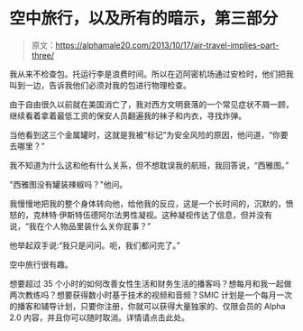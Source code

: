 # 空中旅行，以及所有的暗示，第三部分

> 原文：<https://alphamale20.com/2013/10/17/air-travel-implies-part-three/>

我从来不检查包。托运行李是浪费时间。所以在迈阿密机场通过安检时，他们把我叫到一边，告诉我他们必须对我的包进行物理检查。

由于自由很久以前就在美国消亡了，我对西方文明衰落的一个常见症状不屑一顾，继续看着拿着最低工资的保安人员翻遍我的袜子和内衣，寻找炸弹。

当他看到这三个金属罐时，这就是我被“标记”为安全风险的原因，他问道，“你要去哪里？”

我不知道为什么这和他有什么关系，但不想耽误我的航班，我回答说，“西雅图。”

"西雅图没有罐装辣椒吗？"他问。

我慢慢地把我的整个身体转向他，给他我的反应，这是一个长时间的，沉默的，愤怒的，克林特·伊斯特伍德阿尔法男性凝视。这种凝视传达了信息，但并没有说，“我在个人物品里装什么关你屁事？”

他举起双手说:“我只是问问。呃，我们都问完了。”

空中旅行很有趣。

想要超过 35 个小时的如何改善女性生活和财务生活的播客吗？想每月和我一起做两次教练吗？想要获得数小时基于技术的视频和音频？SMIC 计划是一个每月一次的播客和辅导计划，只要你注册，你就可以获得大量独家的、仅限会员的 Alpha 2.0 内容，并且你可以随时取消。详情请点击此处。
